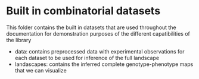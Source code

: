 # Built in combinatorial datasets

This folder contains the built in datasets that are used throughout the documentation for demonstration purposes of the different capatibilities of the library

- data: contains preprocessed data with experimental observations for each dataset to be used for inference of the full landscape
- landascapes: contains the inferred complete genotype-phenotype maps that we can visualize